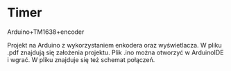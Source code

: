 # Timer
Arduino+TM1638+encoder

Projekt na Arduino z wykorzystaniem enkodera oraz wyświetlacza.
W pliku .pdf znajdują się założenia projektu.
Plik .ino można otworzyć w ArduinoIDE i wgrać.
W pliku znajduje się też schemat połączeń.
